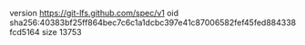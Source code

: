 version https://git-lfs.github.com/spec/v1
oid sha256:40383bf25ff864bec7c6c1a1dcbc397e41c87006582fef45fed884338fcd5164
size 13753
